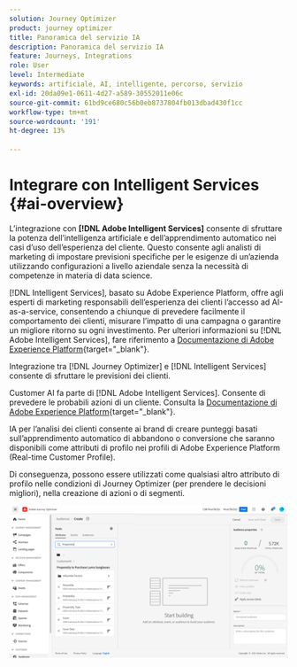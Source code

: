 ```yaml
---
solution: Journey Optimizer
product: journey optimizer
title: Panoramica del servizio IA
description: Panoramica del servizio IA
feature: Journeys, Integrations
role: User
level: Intermediate
keywords: artificiale, AI, intelligente, percorso, servizio
exl-id: 20da09e1-0611-4d27-a589-30552011e06c
source-git-commit: 61bd9ce680c56b0eb8737804fb013dbad430f1cc
workflow-type: tm+mt
source-wordcount: '191'
ht-degree: 13%

---
```


# Integrare con Intelligent Services {#ai-overview}

L’integrazione con **[!DNL Adobe Intelligent Services]** consente di sfruttare la potenza dell’intelligenza artificiale e dell’apprendimento automatico nei casi d’uso dell’esperienza del cliente. Questo consente agli analisti di marketing di impostare previsioni specifiche per le esigenze di un’azienda utilizzando configurazioni a livello aziendale senza la necessità di competenze in materia di data science.

[!DNL Intelligent Services], basato su Adobe Experience Platform, offre agli esperti di marketing responsabili dell’esperienza dei clienti l’accesso ad AI-as-a-service, consentendo a chiunque di prevedere facilmente il comportamento dei clienti, misurare l’impatto di una campagna o garantire un migliore ritorno su ogni investimento. Per ulteriori informazioni su [!DNL Adobe Intelligent Services], fare riferimento a [Documentazione di Adobe Experience Platform](https://experienceleague.adobe.com/docs/experience-platform/intelligent-services/home.html){target="_blank"}.

Integrazione tra [!DNL Journey Optimizer] e [!DNL Intelligent Services] consente di sfruttare le previsioni dei clienti.

Customer AI fa parte di [!DNL Adobe Intelligent Services]. Consente di prevedere le probabili azioni di un cliente. Consulta la [Documentazione di Adobe Experience Platform](https://experienceleague.adobe.com/docs/experience-platform/intelligent-services/customer-ai/overview.html?lang=it){target="_blank"}.

IA per l’analisi dei clienti consente ai brand di creare punteggi basati sull’apprendimento automatico di abbandono o conversione che saranno disponibili come attributi di profilo nei profili di Adobe Experience Platform (Real-time Customer Profile).

Di conseguenza, possono essere utilizzati come qualsiasi altro attributo di profilo nelle condizioni di Journey Optimizer (per prendere le decisioni migliori), nella creazione di azioni o di segmenti.

![](assets/customer-ai.png)

